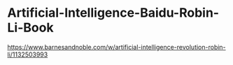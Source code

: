 # Artificial-Intelligence-Baidu-Robin-Li-Book
https://www.barnesandnoble.com/w/artificial-intelligence-revolution-robin-li/1132503993
